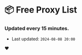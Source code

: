 # :package: Free Proxy List
### Updated every 15 minutes.

- Last updated: `2024-08-08 20:00`

:heart:
